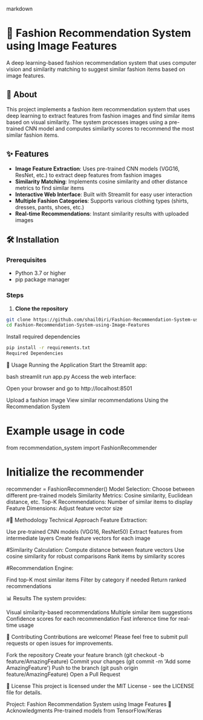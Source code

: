 markdown
# 👗 Fashion Recommendation System using Image Features

A deep learning-based fashion recommendation system that uses computer vision and similarity matching to suggest similar fashion items based on image features.

## 📖 About

This project implements a fashion item recommendation system that uses deep learning to extract features from fashion images and find similar items based on visual similarity. The system processes images using a pre-trained CNN model and computes similarity scores to recommend the most similar fashion items.

## ✨ Features

- **Image Feature Extraction**: Uses pre-trained CNN models (VGG16, ResNet, etc.) to extract deep features from fashion images
- **Similarity Matching**: Implements cosine similarity and other distance metrics to find similar items
- **Interactive Web Interface**: Built with Streamlit for easy user interaction
- **Multiple Fashion Categories**: Supports various clothing types (shirts, dresses, pants, shoes, etc.)
- **Real-time Recommendations**: Instant similarity results with uploaded images

## 🛠️ Installation

### Prerequisites
- Python 3.7 or higher
- pip package manager

### Steps

1. **Clone the repository**
```bash
git clone https://github.com/shail0iri/Fashion-Recommendation-System-using-Image-Features.git
cd Fashion-Recommendation-System-using-Image-Features
```

Install required dependencies
```bash
pip install -r requirements.txt
Required Dependencies
```

🚀 Usage
Running the Application
Start the Streamlit app:

bash
streamlit run app.py
Access the web interface:

Open your browser and go to http://localhost:8501

Upload a fashion image
View similar recommendations
Using the Recommendation System

# Example usage in code
from recommendation_system import FashionRecommender

# Initialize the recommender
recommender = FashionRecommender()
Model Selection: Choose between different pre-trained models
Similarity Metrics: Cosine similarity, Euclidean distance, etc.
Top-K Recommendations: Number of similar items to display
Feature Dimensions: Adjust feature vector size

#🧠 Methodology
Technical Approach
Feature Extraction:

Use pre-trained CNN models (VGG16, ResNet50)
Extract features from intermediate layers
Create feature vectors for each image

#Similarity Calculation:
Compute distance between feature vectors
Use cosine similarity for robust comparisons
Rank items by similarity scores

#Recommendation Engine:

Find top-K most similar items
Filter by category if needed
Return ranked recommendations

📊 Results
The system provides:

Visual similarity-based recommendations
Multiple similar item suggestions
Confidence scores for each recommendation
Fast inference time for real-time usage

🤝 Contributing
Contributions are welcome! Please feel free to submit pull requests or open issues for improvements.

Fork the repository
Create your feature branch (git checkout -b feature/AmazingFeature)
Commit your changes (git commit -m 'Add some AmazingFeature')
Push to the branch (git push origin feature/AmazingFeature)
Open a Pull Request

📝 License
This project is licensed under the MIT License - see the LICENSE file for details.

Project: Fashion Recommendation System using Image Features
🙏 Acknowledgments
Pre-trained models from TensorFlow/Keras


